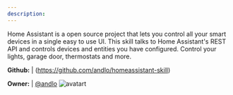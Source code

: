 ```yaml
---
description: 
---
```

Home Assistant is a open source project that lets you control all your smart devices in a single easy to use UI.  This skill talks to Home Assistant's REST API and controls devices and entities you have configured.  Control your lights, garage door, thermostats and more.

**Github:** | (https://github.com/andlo/homeassistant-skill)

**Owner:** | [@andlo](https://github.com/andlo) ![avatart](https://avatars2.githubusercontent.com/u/3314671?v=4)

